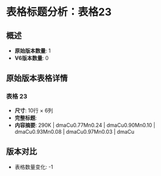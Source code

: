 # 表格标题分析：表格23

## 概述
- **原始版本数量**: 1
- **V6版本数量**: 0

## 原始版本表格详情

### 表格 23
- **尺寸**: 10行 × 6列
- **完整标题**: 
- **内容摘要**: 290K | dmaCu0.77Mn0.24 | dmaCu0.90Mn0.10 | dmaCu0.93Mn0.08 | dmaCu0.97Mn0.03 | dmaCu

## 版本对比

- 表格数量变化: -1